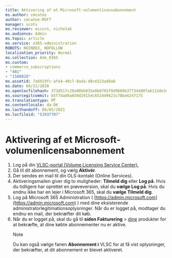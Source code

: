 ```yaml
---
title: Aktivering af et Microsoft-volumenlicensabonnement
ms.author: cmcatee
author: cmcatee-MSFT
manager: scotv
ms.reviewer: micurn, nicholak
ms.audience: Admin
ms.topic: article
ms.service: o365-administration
ROBOTS: NOINDEX, NOFOLLOW
localization_priority: Normal
ms.collection: Adm_O365
ms.custom:
- commerce_subscriptions
- "481"
- "1500028"
ms.assetid: 7a6919fc-afe4-40c7-8ada-d8ce523ad8a8
ms.date: 04/21/2020
ms.openlocfilehash: 373d517c29a98bb035e8b0785f9d9889b37734d80fa6113de34544d49f08cdf1
ms.sourcegitcommit: b5f7da89a650d2915dc652449623c78be6247175
ms.translationtype: MT
ms.contentlocale: da-DK
ms.lasthandoff: 08/05/2021
ms.locfileid: "53937707"
---
```

# <a name="activating-a-microsoft-volume-license-subscription"></a>Aktivering af et Microsoft-volumenlicensabonnement

1. Log på din [VLSC-portal (Volume Licensing Service Center).](https://go.microsoft.com/fwlink/p/?LinkId=329762)
2. Gå til dit abonnement, og vælg **Aktivér**.
3. Der sendes en mail til din OLS-kontakt (Online Services).
4. Aktiveringsmailen giver dig to muligheder: **Tilmeld dig** eller **Log på**. Hvis du tidligere har oprettet en prøveversion, skal du **vælge Log på**. Hvis du endnu ikke har en lejer i Microsoft 365, skal du **vælge Tilmeld dig**.
5. Log på Microsoft 365 Administration ( [https://admin.microsoft.com](https://admin.microsoft.com) ) med dine eksisterende administratorlegitimationsoplysninger. Når du er logget på, modtager du endnu en mail, der bekræfter dit køb.
6. Når du er logget på, skal du gå til **siden Fakturering** \> [dine](https://go.microsoft.com/fwlink/p/?linkid=842054) produkter for at bekræfte, at dine købte abonnementer nu er aktive. 
    > [!NOTE]
    > Du kan også vælge fanen **Abonnement i** VLSC for at få vist oplysninger, der bekræfter, at dit abonnement er blevet aktiveret.
